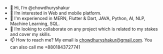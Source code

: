 - 👋 Hi, I’m @chowdhuryshakur
- 👀 I’m interested in Web and mobile platform.
- 🌱 I'm experienced in MERN, Flutter & Dart, JAVA, Python, AI, NLP, Machine Learning, SQL.
- 💞️ I’m looking to collaborate on any project which is related to my stakes and cover my skills.
- 📫 How to reach me? My email is chowdhuryshakur@gmail.com. You can also call me +8801843727741

<!---
chowdhuryshakur/chowdhuryshakur is a ✨ special ✨ repository because its `README.md` (this file) appears on your GitHub profile.
You can click the Preview link to take a look at your changes.
---> 
